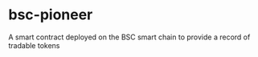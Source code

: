 # bsc-pioneer
 A smart contract deployed on the BSC smart chain to provide a record of tradable tokens
